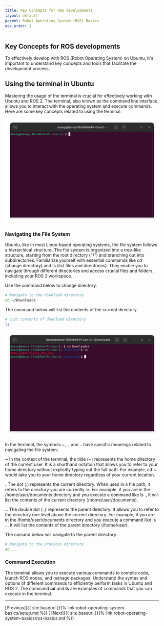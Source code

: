 ```yaml
---
title: Key Concepts for ROS developments
layout: default
parent: Robot Operating System (ROS) Basics
nav_order: 1
---
```


## Key Concepts for ROS developments

To effectively develop with ROS (Robot Operating System) on Ubuntu, it's important to understand key concepts and tools that facilitate the development process.

## Using the terminal in Ubuntu

Mastering the usage of the terminal is crucial for effectively working with Ubuntu and ROS 2. The terminal, also known as the command line interface, allows you to interact with the operating system and execute commands. Here are some key concepts related to using the terminal:

![Ubuntu Terminal](/assets/images/ros/key-concepts/terminal.png)

### Navigating the File System

Ubuntu, like in most Linux-based operating systems, the file system follows a hierarchical structure. The file system is organized into a tree-like structure, starting from the root directory ("/") and branching out into subdirectories. Familiarize yourself with essential commands like cd (change directory) and ls (list files and directories). They enable you to navigate through different directories and access crucial files and folders, including your ROS 2 workspace.

Use the command below to change directory.

```bash
# Navigate to the download directory
cd ~/Downloads
```

The command below will list the contents of the current directory.

```bash
# List contents of download directory
ls
```

![Ubuntu Terminal](/assets/images/ros/key-concepts/cdls.png)

In the terminal, the symbols ~, ., and .. have specific meanings related to navigating the file system:

**~** In the context of the terminal, the tilde (~) represents the home directory of the current user. It is a shorthand notation that allows you to refer to your home directory without explicitly typing out the full path. For example, cd ~ would take you to your home directory regardless of your current location.

**.** The dot (.) represents the current directory. When used in a file path, it refers to the directory you are currently in. For example, if you are in the /home/user/documents directory and you execute a command like ls ., it will list the contents of the current directory (/home/user/documents).

**..** The double dot (..) represents the parent directory. It allows you to refer to the directory one level above the current directory. For example, if you are in the /home/user/documents directory and you execute a command like ls .., it will list the contents of the parent directory (/home/user).

The comand below will navigate to the parent directory.

```bash
# Navigate to the previous directory
cd ..
```

### Command Execution

The terminal allows you to execute various commands to compile code, launch ROS nodes, and manage packages. Understand the syntax and options of different commands to efficiently perform tasks in Ubuntu and ROS 2. The command **cd** and **ls** are examples of commands that you can execute in the terminal.

---
[Previous]({{ site.baseurl }}{% link robot-operating-system-basics/setup.md %}) | [Next]({{ site.baseurl }}{% link robot-operating-system-basics/ros-basics.md %})
